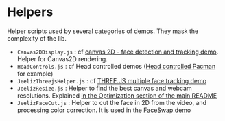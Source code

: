 # Helpers

Helper scripts used by several categories of demos. They mask the complexity of the lib.
* `Canvas2DDisplay.js` : cf [canvas 2D - face detection and tracking demo](https://jeeliz.com/demos/faceFilter/demos/canvas2D/faceTrack/). Helper for Canvas2D rendering.
* `HeadControls.js` : cf Head controlled demos ([Head controlled Pacman](https://jeeliz.com/demos/faceFilter/demos/pacman/) for example)
* `JeelizThreejsHelper.js` : cf [THREE.JS multiple face tracking demo](https://jeeliz.com/demos/faceFilter/demos/threejs/multiCubes/)
* `JeelizResize.js` : Helper to find the best canvas and webcam resolutions. Explained [in the Optimization section of the main README](https://github.com/jeeliz/jeelizFaceFilter#optimization)
* `JeelizFaceCut.js` : Helper to cut the face in 2D from the video, and processing color correction. It is used in the [FaceSwap demo](https://jeeliz.com/demos/faceFilter/demos/faceReplacement/faceSwap/)